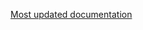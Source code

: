 [Most updated documentation]([https://link-url-here.org](https://cadenkraft.com/creating-a-ghost-blog-with-free-webhosting/)https://cadenkraft.com/creating-a-ghost-blog-with-free-webhosting/)
